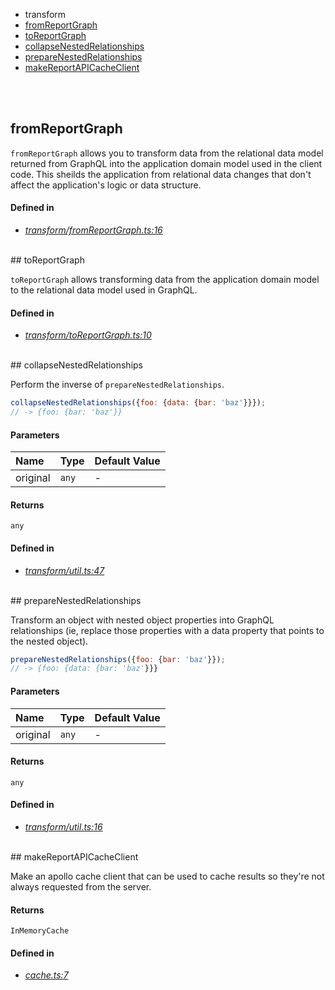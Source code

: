 - transform
 - <a href="#fromreportgraph">fromReportGraph</a>
 - <a href="#toreportgraph">toReportGraph</a>
 - <a href="#collapsenestedrelationships">collapseNestedRelationships</a>
 - <a href="#preparenestedrelationships">prepareNestedRelationships</a>
- <a href="#makereportapicacheclient">makeReportAPICacheClient</a>

<br/><br/>
## fromReportGraph

`fromReportGraph` allows you to transform data from
the relational data model returned from GraphQL into
the application domain model used in the client code.
This sheilds the application from relational data changes
that don't affect the application's logic or data structure.





#### Defined in
- *[transform/fromReportGraph.ts:16](https://github.com/Apartment-Snapshot/snapshot-ui/tree/main/app/src/services/report-api/transform/fromReportGraph.ts#L16)*

<br/>## toReportGraph

`toReportGraph` allows transforming data
from the application domain model to
the relational data model used in GraphQL.





#### Defined in
- *[transform/toReportGraph.ts:10](https://github.com/Apartment-Snapshot/snapshot-ui/tree/main/app/src/services/report-api/transform/toReportGraph.ts#L10)*

<br/>## collapseNestedRelationships


Perform the inverse of `prepareNestedRelationships`.

```js
collapseNestedRelationships({foo: {data: {bar: 'baz'}}});
// -> {foo: {bar: 'baz'}}
```



#### Parameters
| Name | Type | Default Value |
| :--- | :--- | :------------ |
| original | `any` | *-* |


#### Returns
`any`


#### Defined in
- *[transform/util.ts:47](https://github.com/Apartment-Snapshot/snapshot-ui/tree/main/app/src/services/report-api/transform/util.ts#L47)*

<br/>## prepareNestedRelationships


Transform an object with nested object properties into
GraphQL relationships (ie, replace those properties with
a data property that points to the nested object).

```js
prepareNestedRelationships({foo: {bar: 'baz'}});
// -> {foo: {data: {bar: 'baz'}}}
```



#### Parameters
| Name | Type | Default Value |
| :--- | :--- | :------------ |
| original | `any` | *-* |


#### Returns
`any`


#### Defined in
- *[transform/util.ts:16](https://github.com/Apartment-Snapshot/snapshot-ui/tree/main/app/src/services/report-api/transform/util.ts#L16)*

<br/>## makeReportAPICacheClient


Make an apollo cache client that can be used to cache results so they're
not always requested from the server.





#### Returns
`InMemoryCache`


#### Defined in
- *[cache.ts:7](https://github.com/Apartment-Snapshot/snapshot-ui/tree/main/app/src/services/report-api/cache.ts#L7)*

<br/>
